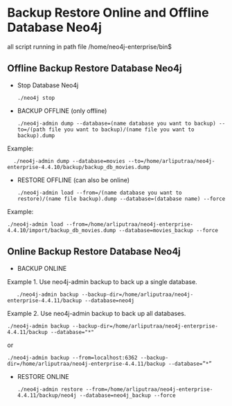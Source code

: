 # Backup Restore Online and Offline Database Neo4j

all script running in path file /home/neo4j-enterprise/bin$

## Offline Backup Restore Database Neo4j

* Stop Database Neo4j 

      ./neo4j stop 

* BACKUP OFFLINE (only offline)

      ./neo4j-admin dump --database=(name database you want to backup) --to=/(path file you want to backup)/(name file you want to backup).dump
      
Example:

      ./neo4j-admin dump --database=movies --to=/home/arliputraa/neo4j-enterprise-4.4.10/backup/backup_db_movies.dump
      
* RESTORE OFFLINE (can also be online)


      ./neo4j-admin load --from=/(name database you want to restore)/(name file backup).dump --database=(database name) --force
     
Example:

    ./neo4j-admin load --from=/home/arliputraa/neo4j-enterprise-4.4.10/import/backup_db_movies.dump --database=movies_backup --force


## Online Backup Restore Database Neo4j

* BACKUP ONLINE

Example 1. Use neo4j-admin backup to back up a single database.

       ./neo4j-admin backup --backup-dir=/home/arliputraa/neo4j-enterprise-4.4.11/backup --database=neo4j
      
Example 2. Use neo4j-admin backup to back up all databases.

    ./neo4j-admin backup --backup-dir=/home/arliputraa/neo4j-enterprise-4.4.11/backup --database="*"
    
or
    
    ./neo4j-admin backup --from=localhost:6362 --backup-dir=/home/arliputraa/neo4j-enterprise-4.4.11/backup --database=”*” 
      
* RESTORE ONLINE

      ./neo4j-admin restore --from=/home/arliputraa/neo4j-enterprise-4.4.11/backup/neo4j --database=neo4j_backup --force




